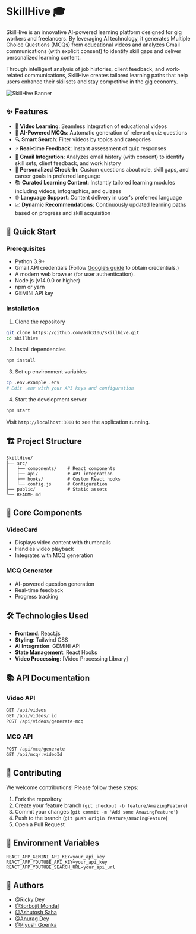 # SkillHive 🎓

SkillHive is an innovative AI-powered learning platform designed for gig workers and freelancers. By leveraging AI technology, it generates Multiple Choice Questions (MCQs) from educational videos and analyzes Gmail communications (with explicit consent) to identify skill gaps and deliver personalized learning content.

Through intelligent analysis of job histories, client feedback, and work-related communications, SkillHive creates tailored learning paths that help users enhance their skillsets and stay competitive in the gig economy.

![SkillHive Banner](path/to/banner.png)

## ✨ Features

- 🎥 **Video Learning**: Seamless integration of educational videos
- 🤖 **AI-Powered MCQs**: Automatic generation of relevant quiz questions
- 🔍 **Smart Search**: Filter videos by topics and categories
- ⚡ **Real-time Feedback**: Instant assessment of quiz responses
- 📧 **Gmail Integration**: Analyzes email history (with consent) to identify skill sets, client feedback, and work history
- 🎯 **Personalized Check-In**: Custom questions about role, skill gaps, and career goals in preferred language
- 📚 **Curated Learning Content**: Instantly tailored learning modules including videos, infographics, and quizzes
- 🌐 **Language Support**: Content delivery in user's preferred language
- 📈 **Dynamic Recommendations**: Continuously updated learning paths based on progress and skill acquisition

## 🚀 Quick Start

### Prerequisites

- Python 3.9+
- Gmail API credentials (Follow [Google’s guide](https://developers.google.com/gmail/api/quickstart/python) to obtain credentials.)
- A modern web browser (for user authentication).
- Node.js (v14.0.0 or higher)
- npm or yarn
- GEMINI API key

### Installation

1. Clone the repository
```bash
git clone https://github.com/ash310u/skillhive.git
cd skillhive
```

2. Install dependencies
```bash
npm install
```

3. Set up environment variables
```bash
cp .env.example .env
# Edit .env with your API keys and configuration
```

4. Start the development server
```bash
npm start
```

Visit `http://localhost:3000` to see the application running.

## 🏗️ Project Structure

```
SkillHive/
├── src/
│   ├── components/    # React components
│   ├── api/           # API integration
│   ├── hooks/         # Custom React hooks
│   └── config.js      # Configuration
├── public/            # Static assets
└── README.md
```

## 🔧 Core Components

### VideoCard
- Displays video content with thumbnails
- Handles video playback
- Integrates with MCQ generation

### MCQ Generator
- AI-powered question generation
- Real-time feedback
- Progress tracking

## 🛠️ Technologies Used

- **Frontend**: React.js
- **Styling**: Tailwind CSS
- **AI Integration**: GEMINI API
- **State Management**: React Hooks
- **Video Processing**: [Video Processing Library]

## 📚 API Documentation

### Video API
```javascript
GET /api/videos
GET /api/videos/:id
POST /api/videos/generate-mcq
```

### MCQ API
```javascript
POST /api/mcq/generate
GET /api/mcq/:videoId
```

## 🤝 Contributing

We welcome contributions! Please follow these steps:

1. Fork the repository
2. Create your feature branch (`git checkout -b feature/AmazingFeature`)
3. Commit your changes (`git commit -m 'Add some AmazingFeature'`)
4. Push to the branch (`git push origin feature/AmazingFeature`)
5. Open a Pull Request

## 📝 Environment Variables

```env
REACT_APP_GEMINI_API_KEY=your_api_key
REACT_APP_YOUTUBE_API_KEY=your_api_key
REACT_APP_YOUTUBE_SEARCH_URL=your_api_url
```

## 👥 Authors

- [@Ricky Dey](https://github.com/Ricky2054)
- [@Sorbojit Mondal](https://github.com/33sorbojitmondal)
- [@Ashutosh Saha](https://github.com/Ash310u)
- [@Anurag Dey](https://github.com/anuragcode-16)
- [@Piyush Goenka](https://github.com/piyushgoenka2005)